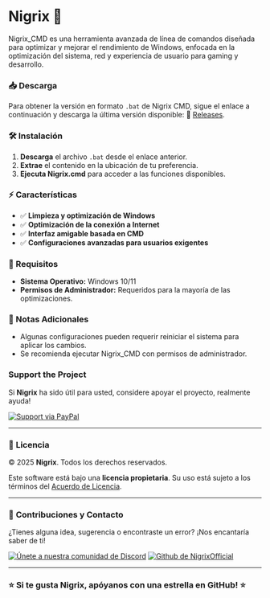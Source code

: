 # Nigrix 🚀

Nigrix_CMD es una herramienta avanzada de línea de comandos diseñada para optimizar y mejorar el rendimiento de Windows, enfocada en la optimización del sistema, red y experiencia de usuario para gaming y desarrollo.

### 📥 Descarga

Para obtener la versión en formato `.bat` de Nigrix CMD, sigue el enlace a continuación y descarga la última versión disponible: 
📌 [Releases](https://github.com/NigrixOfficial/.github/releases/tag/Nigrix_CMD).   

### 🛠️ Instalación

1. **Descarga** el archivo `.bat` desde el enlace anterior.
2. **Extrae** el contenido en la ubicación de tu preferencia.
3. **Ejecuta Nigrix.cmd** para acceder a las funciones disponibles.

### ⚡ Características

- ✅ **Limpieza y optimización de Windows**
- ✅ **Optimización de la conexión a Internet**
- ✅ **Interfaz amigable basada en CMD**
- ✅ **Configuraciones avanzadas para usuarios exigentes**

### 📌 Requisitos

- **Sistema Operativo:** Windows 10/11
- **Permisos de Administrador:** Requeridos para la mayoría de las optimizaciones.

### 📝 Notas Adicionales

- Algunas configuraciones pueden requerir reiniciar el sistema para aplicar los cambios.
- Se recomienda ejecutar Nigrix_CMD con permisos de administrador.

### Support the Project

Si **Nigrix** ha sido útil para usted, considere apoyar el proyecto, realmente ayuda!

[![Support via PayPal](https://img.shields.io/badge/Support-via%20PayPal-FFD700?style=for-the-badge&logo=paypal&logoColor=white)](https://paypal.me/)

---

### 🛑 **Licencia**

© 2025 **Nigrix**. Todos los derechos reservados.

Este software está bajo una **licencia propietaria**. Su uso está sujeto a los términos del [Acuerdo de Licencia](https://github.com/NigrixOfficial/.github/blob/main/LICENSE).

---

### 👥 **Contribuciones y Contacto**

¿Tienes alguna idea, sugerencia o encontraste un error? ¡Nos encantaría saber de ti!

[![Únete a nuestra comunidad de Discord](https://img.shields.io/badge/Join-Discord%20Community-5865F2?style=for-the-badge&logo=discord&logoColor=white)](https://discord.gg/MvZV9VkuNY)
[![Github de NigrixOfficial](https://img.shields.io/badge/Join-the%20Discussion-2D9F2D?style=for-the-badge&logo=github&logoColor=white)](https://github.com/NigrixOfficial)

---

### ⭐ **Si te gusta Nigrix, apóyanos con una estrella en GitHub!** ⭐
